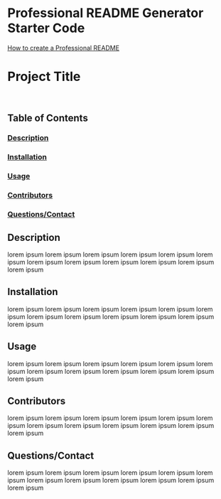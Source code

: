 # Professional README Generator Starter Code

[How to create a Professional README](https://coding-boot-camp.github.io/full-stack/github/professional-readme-guide)

# Project Title<br><br>

## Table of Contents<br>
### [Description](#des)
### [Installation](#ins)
### [Usage](#use)
### [Contributors](#con)
### [Questions/Contact](#que)

## <a name="des">Description</a>
lorem ipsum
lorem ipsum
lorem ipsum
lorem ipsum
lorem ipsum
lorem ipsum
lorem ipsum
lorem ipsum
lorem ipsum
lorem ipsum
lorem ipsum
lorem ipsum

## <a name="ins">Installation</a>
lorem ipsum
lorem ipsum
lorem ipsum
lorem ipsum
lorem ipsum
lorem ipsum
lorem ipsum
lorem ipsum
lorem ipsum
lorem ipsum
lorem ipsum
lorem ipsum

## <a name="use">Usage</a>
lorem ipsum
lorem ipsum
lorem ipsum
lorem ipsum
lorem ipsum
lorem ipsum
lorem ipsum
lorem ipsum
lorem ipsum
lorem ipsum
lorem ipsum
lorem ipsum

## <a name="con">Contributors</a>
lorem ipsum
lorem ipsum
lorem ipsum
lorem ipsum
lorem ipsum
lorem ipsum
lorem ipsum
lorem ipsum
lorem ipsum
lorem ipsum
lorem ipsum
lorem ipsum

## <a name="que">Questions/Contact</a>
lorem ipsum
lorem ipsum
lorem ipsum
lorem ipsum
lorem ipsum
lorem ipsum
lorem ipsum
lorem ipsum
lorem ipsum
lorem ipsum
lorem ipsum
lorem ipsum